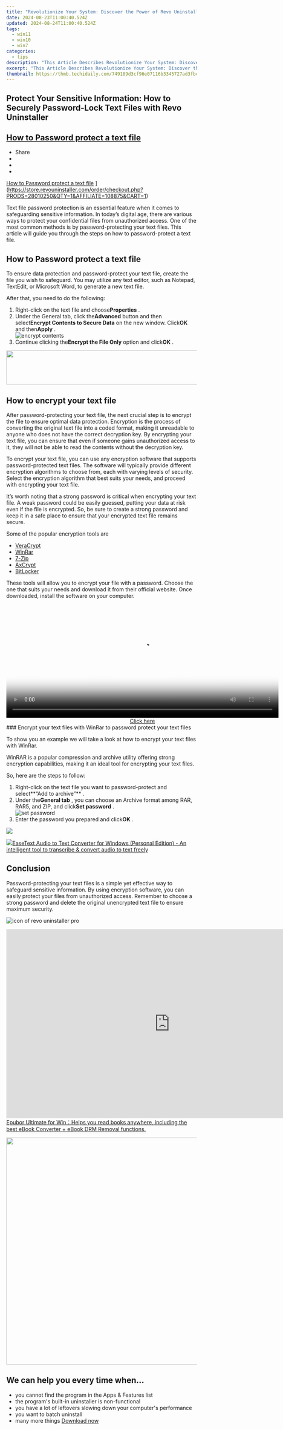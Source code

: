```yaml
---
title: "Revolutionize Your System: Discover the Power of Revo Uninstaller Pro Version 5!"
date: 2024-08-23T11:00:40.524Z
updated: 2024-08-24T11:00:40.524Z
tags:
  - win11
  - win10
  - win7
categories:
  - tips
description: "This Article Describes Revolutionize Your System: Discover the Power of Revo Uninstaller Pro Version 5!"
excerpt: "This Article Describes Revolutionize Your System: Discover the Power of Revo Uninstaller Pro Version 5!"
thumbnail: https://thmb.techidaily.com/749189d3cf96e07116b3345727ad3fbca6dd8d53dc60a64adccf57fc91fbbcad.jpg
---
```


## Protect Your Sensitive Information: How to Securely Password-Lock Text Files with Revo Uninstaller

## [How to Password protect a text file](https://store.revouninstaller.com/order/checkout.php?PRODS=28010250&QTY=1&AFFILIATE=108875&CART=1)

* Share
* [](http://www.facebook.com/share.php?u=https://www.revouninstaller.com/blog/how-to-password-protect-a-text-file/&title=How+to+Password+protect+a+text+file)
* [](https://twitter.com/intent/tweet?text=How+to+Password+protect+a+text+file&url=https://www.revouninstaller.com/blog/how-to-password-protect-a-text-file/ "Click to share on Twitter")
* [](https://store.revouninstaller.com/order/checkout.php?PRODS=28010250&QTY=1&AFFILIATE=108875&CART=1)

[How to Password protect a text file](https://f057a20f961f56a72089-b74530d2d26278124f446233f95622ef.ssl.cf1.rackcdn.com/site/blog/password-protect-text-files/cover.png) ](https://store.revouninstaller.com/order/checkout.php?PRODS=28010250&QTY=1&AFFILIATE=108875&CART=1)

 Text file password protection is an essential feature when it comes to safeguarding sensitive information. In today’s digital age, there are various ways to protect your confidential files from unauthorized access. One of the most common methods is by password-protecting your text files. This article will guide you through the steps on how to password-protect a text file.

## How to Password protect a text file

 To ensure data protection and password-protect your text file, create the file you wish to safeguard. You may utilize any text editor, such as Notepad, TextEdit, or Microsoft Word, to generate a new text file.

After that, you need to do the following:

1. Right-click on the text file and choose**Properties** .
2. Under the General tab, click the**Advanced** button and then select**Encrypt Contents to Secure Data** on the new window. Click**OK** and then**Apply** .  
![encrypt contents](https://f057a20f961f56a72089-b74530d2d26278124f446233f95622ef.ssl.cf1.rackcdn.com/site/blog/password-protect-text-files/how-to-password-protect-a-text-files-step-2.png)
3. Continue clicking the**Encrypt the File Only** option and click**OK** .

<!-- affiliate ads begin -->
<a href="https://laganoo.pxf.io/c/5597632/1657399/16446" target="_top" id="1657399"><img src="//a.impactradius-go.com/display-ad/16446-1657399" border="0" alt="" width="728" height="90"/></a><img height="0" width="0" src="https://imp.pxf.io/i/5597632/1657399/16446" style="position:absolute;visibility:hidden;" border="0" />
<!-- affiliate ads end -->
## How to encrypt your text file

 After password-protecting your text file, the next crucial step is to encrypt the file to ensure optimal data protection. Encryption is the process of converting the original text file into a coded format, making it unreadable to anyone who does not have the correct decryption key. By encrypting your text file, you can ensure that even if someone gains unauthorized access to it, they will not be able to read the contents without the decryption key.

 To encrypt your text file, you can use any encryption software that supports password-protected text files. The software will typically provide different encryption algorithms to choose from, each with varying levels of security. Select the encryption algorithm that best suits your needs, and proceed with encrypting your text file.

 It’s worth noting that a strong password is critical when encrypting your text file. A weak password could be easily guessed, putting your data at risk even if the file is encrypted. So, be sure to create a strong password and keep it in a safe place to ensure that your encrypted text file remains secure.

Some of the popular encryption tools are

* [VeraCrypt](https://www.veracrypt.fr/code/VeraCrypt/)
* [WinRar](https://www.win-rar.com/start.html?&L=0)
* [7-Zip](https://www.7-zip.org/)
* [AxCrypt](https://axcrypt.net/)
* [BitLocker](https://support.microsoft.com/en-us/windows/turn-on-device-encryption-0c453637-bc88-5f74-5105-741561aae838)

 These tools will allow you to encrypt your file with a password. Choose the one that suits your needs and download it from their official website. Once downloaded, install the software on your computer.

<!-- affiliate ads begin -->
<span id="1993650">
					<video width="720" height="300" style="cursor:pointer"
           poster="//a.impactradius-go.com/display-clicktoplayimage/1993650.jpeg"
           onclick="if(!this.playClicked){this.play();this.setAttribute('controls',true);this.playClicked=true;}">
	   <source src="//a.impactradius-go.com/display-ad/22993-1993650">
	   <img src="//a.impactradius-go.com/display-clicktoplayimage/1993650.jpeg" style="border: none; height: 100%; width: 100%; object-fit: contain">
	</video>
	<div style="width:720px;text-align:center"><a href="javascript:window.open(decodeURIComponent('https%3A%2F%2Fhomestyler.sjv.io%2Fc%2F5597632%2F1993650%2F22993'), '_blank');void(0);">Click here</a></div>
</span>
<img height="0" width="0" src="https://imp.pxf.io/i/5597632/1993650/22993" style="position:absolute;visibility:hidden;" border="0" />
<!-- affiliate ads end -->
### Encrypt your text files with WinRar to password protect your text files

 To show you an example we will take a look at how to encrypt your text files with WinRar.

 WinRAR is a popular compression and archive utility offering strong encryption capabilities, making it an ideal tool for encrypting your text files.

So, here are the steps to follow:

1. Right-click on the text file you want to password-protect and select**“Add to archive”** .
2. Under the**General tab** , you can choose an Archive format among RAR, RAR5, and ZIP, and click**Set password** .  
![set password](https://f057a20f961f56a72089-b74530d2d26278124f446233f95622ef.ssl.cf1.rackcdn.com/site/blog/password-protect-text-files/encrypt-your-text-files-with-winrar-step-2.png)
3. Enter the password you prepared and click**OK** .
<!-- affiliate ads begin -->
<a href="https://estore.winxdvd.com/order/checkout.php?PRODS=4081991&QTY=1&AFFILIATE=108875&CART=1"><img src="https://www.winxdvd.com/affiliate/new-banner/wt-500x500.jpg" border="0"></a>
<!-- affiliate ads end -->

<!-- affiliate ads begin -->
<a href="https://secure.2checkout.com/order/checkout.php?PRODS=40203538&QTY=1&AFFILIATE=108875&CART=1"><img src="https://secure.avangate.com/images/merchant/cc4b82e826b52ec41c810301548e8f48/products/audio-to-text-transcription-software.png" border="0">EaseText Audio to Text Converter for Windows (Personal Edition) - An intelligent tool to transcribe & convert audio to text freely </a>
<!-- affiliate ads end -->
## Conclusion

 Password-protecting your text files is a simple yet effective way to safeguard sensitive information. By using encryption software, you can easily protect your files from unauthorized access. Remember to choose a strong password and delete the original unencrypted text file to ensure maximum security.

![icon of revo uninstaller pro](https://f057a20f961f56a72089-b74530d2d26278124f446233f95622ef.ssl.cf1.rackcdn.com/site/icons/rup5-64.png)

<!-- affiliate ads begin -->
<a href="https://secure.2checkout.com/order/checkout.php?PRODS=4599951&QTY=1&AFFILIATE=108875&CART=1"><iframe width="864" height="500" src="https://www.youtube.com/embed/jVnfr5HudQw" title="The Latest and Easiest Solution to Remove Kindle DRM on Windows (without Degrading)" frameborder="0" allow="accelerometer; autoplay; clipboard-write; encrypted-media; gyroscope; picture-in-picture; web-share" referrerpolicy="strict-origin-when-cross-origin" allowfullscreen></iframe>
Epubor Ultimate for Win：Helps you read books anywhere, including the best eBook Converter + eBook DRM Removal functions.</a>
<!-- affiliate ads end -->
<!-- affiliate ads begin -->
<a href="https://appsumo.8odi.net/c/5597632/2082538/7443" target="_top" id="2082538"><img src="//a.impactradius-go.com/display-ad/7443-2082538" border="0" alt="" width="1200" height="600"/></a><img height="0" width="0" src="https://appsumo.8odi.net/i/5597632/2082538/7443" style="position:absolute;visibility:hidden;" border="0" />
<!-- affiliate ads end -->
## We can help you every time when…

* you cannot find the program in the Apps & Features list
* the program's built-in uninstaller is non-functional
* you have a lot of leftovers slowing down your computer's performance
* you want to batch uninstall
* many more things
[Download now](https://store.revouninstaller.com/order/checkout.php?PRODS=28010250&QTY=1&AFFILIATE=108875&CART=1)

<ins class="adsbygoogle"
     style="display:block"
     data-ad-format="autorelaxed"
     data-ad-client="ca-pub-7571918770474297"
     data-ad-slot="1223367746"></ins>



<ins class="adsbygoogle"
     style="display:block"
     data-ad-client="ca-pub-7571918770474297"
     data-ad-slot="8358498916"
     data-ad-format="auto"
     data-full-width-responsive="true"></ins>


